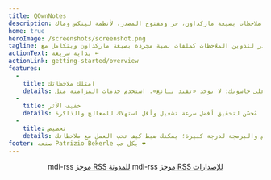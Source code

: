 ```yaml
---
title: QOwnNotes
description: تطبيق تدوين ملاحظات بصيغة ماركداون، حر ومفتوح المصدر، لأنظمة لينكس وماك&nbsp;أو&nbsp;إس وويندوز، ويعمل مع Nextcloud Notes
home: true
heroImage: /screenshots/screenshot.png
tagline: تطبيق حر ومفتوح المصدر لتدوين الملاحظات كملفات نصية مجردة بصيغة ماركداون ويتكامل مع Nextcloud و&nbsp;ownCloud
actionText: بداية سريعة ←
actionLink: getting-started/overview
features:
  - 
    title: امتلك ملاحظاتك
    details: يتم تخزين جميع الملاحظات كملفات نصية مجردة بصيغة ماركداون على حاسوبك؛ لا يوجد «تقيد ببائع». استخدم خدمات المزامنة مثل Nextcloud لمزامنة ملاحظاتك عبر الأجهزة.
  - 
    title: خفيف الأثر
    details: تطبيق أصيل، مُحسَّن لتحقيق أفضل سرعة تشغيل وأقل استهلاك للمعالج والذاكرة.
  - 
    title: تخصيص
    details: قابل للتخصيص والبرمجة لدرجة كبيرة؛ يمكنك ضبط كيف تحب العمل مع ملاحظاتك.
footer: صنعه Patrizio Bekerle بكل حب ❤️
---
```


<div class="rss-block">
    <v-chip outlined><v-icon left>mdi-rss</v-icon> <a href="https://feeds.feedburner.com/QOwnNotesBlog">موجز RSS للمدونة</a></v-chip>
    <v-chip outlined><v-icon left>mdi-rss</v-icon> <a href="https://feeds.feedburner.com/QOwnNotesReleases">موجز RSS للإصدارات</a></v-chip>
</div>

<Poll />

<style>
    .rss-block { text-align: center; margin-bottom: 20px; }
</style>
